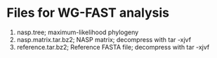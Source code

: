 # Files for WG-FAST analysis

1. nasp.tree; maximum-likelihood phylogeny  
2. nasp.matrix.tar.bz2; NASP matrix; decompress with tar -xjvf  
3. reference.tar.bz2; Reference FASTA file; decompress with tar -xjvf  


